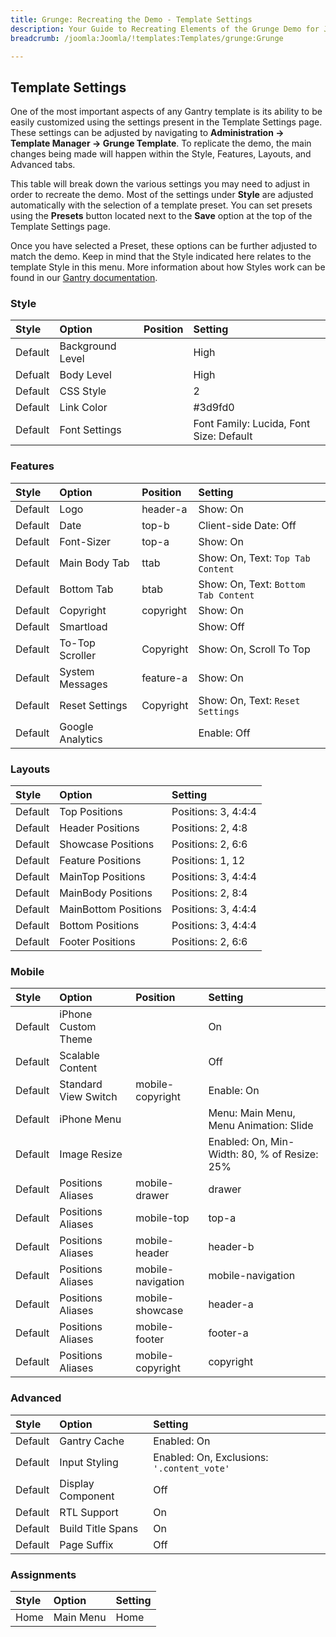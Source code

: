 ```yaml
---
title: Grunge: Recreating the Demo - Template Settings
description: Your Guide to Recreating Elements of the Grunge Demo for Joomla
breadcrumb: /joomla:Joomla/!templates:Templates/grunge:Grunge

---
```


Template Settings
-----

One of the most important aspects of any Gantry template is its ability to be easily customized using the settings present in the Template Settings page. These settings can be adjusted by navigating to **Administration -> Template Manager -> Grunge Template**. To replicate the demo, the main changes being made will happen within the Style, Features, Layouts, and Advanced tabs. 

This table will break down the various settings you may need to adjust in order to recreate the demo. Most of the settings under **Style** are adjusted automatically with the selection of a template preset. You can set presets using the **Presets** button located next to the **Save** option at the top of the Template Settings page.

Once you have selected a Preset, these options can be further adjusted to match the demo. Keep in mind that the Style indicated here relates to the template Style in this menu. More information about how Styles work can be found in our [Gantry documentation][Style].

### Style

| Style   | Option           | Position | Setting                                 |  
| :------ | :--------------- | :------- | :-------------------------------------- |  
| Default | Background Level |          | High                                    |  
| Defualt | Body Level       |          | High                                    |  
| Default | CSS Style        |          | 2                                       |  
| Default | Link Color       |          | #3d9fd0                                 |  
| Default | Font Settings    |          | Font Family: Lucida, Font Size: Default |  

### Features

| Style   | Option           | Position  | Setting                              |  
| :------ | :--------------- | :-------- | :----------------------------------- |  
| Default | Logo             | header-a  | Show: On                             |  
| Default | Date             | top-b     | Client-side Date: Off                |  
| Default | Font-Sizer       | top-a     | Show: On                             |  
| Default | Main Body Tab    | ttab      | Show: On, Text: `Top Tab Content`    |  
| Default | Bottom Tab       | btab      | Show: On, Text: `Bottom Tab Content` |  
| Default | Copyright        | copyright | Show: On                             |  
| Default | Smartload        |           | Show: Off                            |  
| Default | To-Top Scroller  | Copyright | Show: On, Scroll To Top              |  
| Default | System Messages  | feature-a | Show: On                             |  
| Default | Reset Settings   | Copyright | Show: On, Text: `Reset Settings`     |  
| Default | Google Analytics |           | Enable: Off                          |  

### Layouts

| Style   | Option               | Setting             |  
| :------ | :------------------- | :------------------ |  
| Default | Top Positions        | Positions: 3, 4:4:4 |  
| Default | Header Positions     | Positions: 2, 4:8   |  
| Default | Showcase Positions   | Positions: 2, 6:6   |  
| Default | Feature Positions    | Positions: 1, 12    |  
| Default | MainTop Positions    | Positions: 3, 4:4:4 |  
| Default | MainBody Positions   | Positions: 2, 8:4   |  
| Default | MainBottom Positions | Positions: 3, 4:4:4 |  
| Default | Bottom Positions     | Positions: 3, 4:4:4 |  
| Default | Footer Positions     | Positions: 2, 6:6   |  

### Mobile

| Style   | Option               | Position          | Setting                                      |  
| :------ | :------------------- | :---------------- | :------------------------------------------- |  
| Default | iPhone Custom Theme  |                   | On                                           |  
| Default | Scalable Content     |                   | Off                                          |  
| Default | Standard View Switch | mobile-copyright  | Enable: On                                   |  
| Default | iPhone Menu          |                   | Menu: Main Menu, Menu Animation: Slide       |  
| Default | Image Resize         |                   | Enabled: On, Min-Width: 80, % of Resize: 25% |  
| Default | Positions Aliases    | mobile-drawer     | drawer                                       |  
| Default | Positions Aliases    | mobile-top        | top-a                                        |  
| Default | Positions Aliases    | mobile-header     | header-b                                     |  
| Default | Positions Aliases    | mobile-navigation | mobile-navigation                            |  
| Default | Positions Aliases    | mobile-showcase   | header-a                                     |  
| Default | Positions Aliases    | mobile-footer     | footer-a                                     |  
| Default | Positions Aliases    | mobile-copyright  | copyright                                    |  

### Advanced

| Style   | Option            | Setting                                    |  
| :------ | :---------------- | :----------------------------------------- |  
| Default | Gantry Cache      | Enabled: On                                |  
| Default | Input Styling     | Enabled: On, Exclusions: `'.content_vote'` |  
| Default | Display Component | Off                                        |  
| Default | RTL Support       | On                                         |  
| Default | Build Title Spans | On                                         |  
| Default | Page Suffix       | Off                                        |  

### Assignments

| Style | Option    | Setting |  
| :---- | :-------- | :------ |  
| Home  | Main Menu | Home    |  

[demo25]: assets/grunge.jpg
[menu]: ../../start/menu.md
[Style]: http://www.gantry-framework.org/documentation/joomla/configure
[Grunge2]: assets/grunge.jpeg